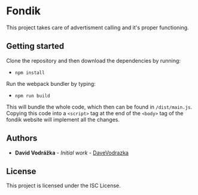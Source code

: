 # Fondik

This project takes care of advertisment calling and it's proper functioning.

## Getting started

Clone the repository and then download the dependencies by running:

*  `npm install`

Run the webpack bundler by typing:

*  `npm run build`

This will bundle the whole code, which then can be found in `/dist/main.js`. Copying this code into a `<script>` tag at the end of the `<body>` tag of the fondik website will implement all the changes.

## Authors

* **David Vodrážka** - *Initial work* - [DaveVodrazka](https://github.com/DaveVodrazka)

## License

This project is licensed under the ISC License.
